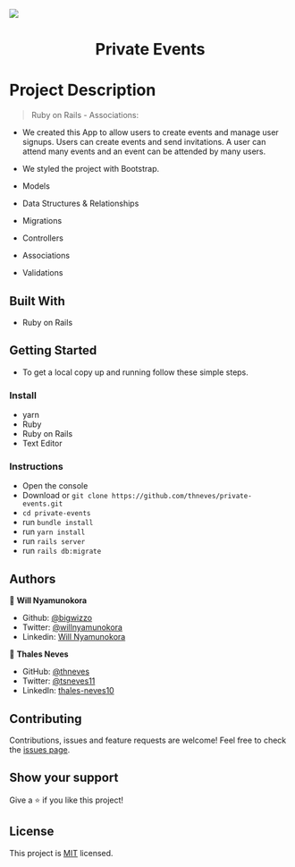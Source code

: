 ![](https://img.shields.io/badge/Microverse-blueviolet)

<h1 align="center">Private Events</h1>

# Project Description

> Ruby on Rails - Associations:
- We created this App to allow users to create events and manage user signups. Users can create events and send invitations. A user can attend many events and an event can be attended by many users.

- We styled the project with Bootstrap.

- Models 
- Data Structures & Relationships
- Migrations
- Controllers
- Associations
- Validations

## Built With
- Ruby on Rails

## Getting Started
- To get a local copy up and running follow these simple steps.

### Install
- yarn
- Ruby
- Ruby on Rails
- Text Editor

### Instructions
- Open the console
- Download or `git clone https://github.com/thneves/private-events.git`
- `cd private-events`
- run `bundle install`
- run `yarn install`
- run `rails server`
- run `rails db:migrate`

## Authors

👤 **Will Nyamunokora**
- Github: [@bigwizzo](https://github.com/bigwizzo)
- Twitter: [@willnyamunokora](https://twitter.com/willnyamunokora)
- Linkedin: [Will Nyamunokora](https://linkedin.com/in/willnyamunokora)

👤 **Thales Neves**
- GitHub: [@thneves](https://github.com/thneves)
- Twitter: [@tsneves11](https://twitter.com/tsneves11)
- LinkedIn: [thales-neves10](https://www.linkedin.com/in/thales-neves10/)

## Contributing
Contributions, issues and feature requests are welcome!
Feel free to check the [issues page](https://github.com/thneves/private-events/issues).

## Show your support
Give a ⭐️ if you like this project!

## License
This project is [MIT](./LICENSE) licensed.